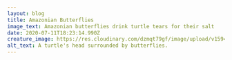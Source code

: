 ```yaml
---
layout: blog
title: Amazonian Butterflies
image_text: Amazonian butterflies drink turtle tears for their salt
date: 2020-07-11T18:23:14.990Z
creature_image: https://res.cloudinary.com/dzmqt79gf/image/upload/v1594491881/quirky_creatures/butterflies_iwqemt.png
alt_text: A turtle's head surrounded by butterflies.
---
```

